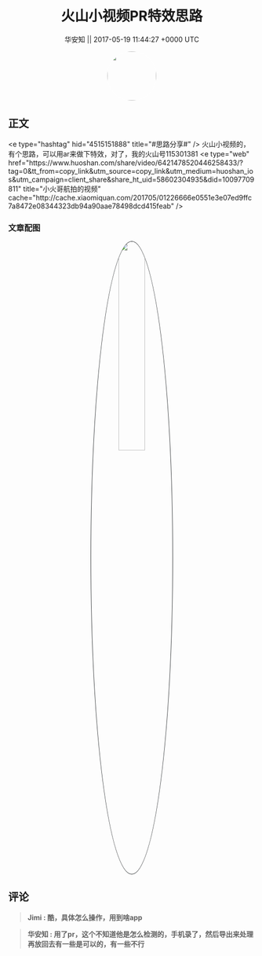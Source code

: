<h1 align="center">火山小视频PR特效思路</h1>




<p align="center">
    <a>华安知 || 2017-05-19 11:44:27 &#43;0000 UTC</a>
</p>

<div align="center">
    <img src="https://images.zsxq.com/Fm7bP4XMvj4gIAYjzyW97pXQuFj8?e=1590940799&amp;token=kIxbL07-8jAj8w1n4s9zv64FuZZNEATmlU_Vm6zD:OAu6gNkEjQ17LtLtXuKQkaFkk2w=" width="100" height="100" style="border:1px solid;border-radius:50%; color:#ffffff"/>
</div>




## 正文

<div>
&lt;e type=&#34;hashtag&#34; hid=&#34;4515151888&#34; title=&#34;#思路分享#&#34; /&gt;  火山小视频的，有个思路，可以用ar来做下特效，对了，我的火山号115301381  &lt;e type=&#34;web&#34; href=&#34;https://www.huoshan.com/share/video/6421478520446258433/?tag=0&amp;tt_from=copy_link&amp;utm_source=copy_link&amp;utm_medium=huoshan_ios&amp;utm_campaign=client_share&amp;share_ht_uid=58602304935&amp;did=10097709811&#34; title=&#34;小火哥航拍的视频&#34; cache=&#34;http://cache.xiaomiquan.com/201705/01226666e0551e3e07ed9ffc7a8472e08344323db94a90aae78498dcd415feab&#34; /&gt;
</div>

### 文章配图

<div class="image" align="center">

<img src="https://images.zsxq.com/Frz88SipfwMhcL0ml3p9PJNqLtRv?e=1590940799&amp;token=kIxbL07-8jAj8w1n4s9zv64FuZZNEATmlU_Vm6zD:u3tYaUH1-5wj1g3CpTi-SSCbrU8=" width="33%" height="33%" style="border:1px solid;border-radius:50%; color:#3c3f41"/>

</div>


## 评论

<div align="left">
<div>

<blockquote >
<span> <strong>Jimi : 酷，具体怎么操作，用到啥app </strong></span>
</blockquote>

<blockquote >
<span> <strong>华安知 : 用了pr，这个不知道他是怎么检测的，手机录了，然后导出来处理再放回去有一些是可以的，有一些不行 </strong></span>
</blockquote>

</div>
</div>